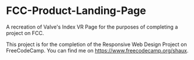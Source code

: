 # FCC-Product-Landing-Page
A recreation of Valve's Index VR Page for the purposes of completing a project on FCC. 

This project is for the completion of the Responsive Web Design Project on FreeCodeCamp. You can find me on https://www.freecodecamp.org/shaux.
